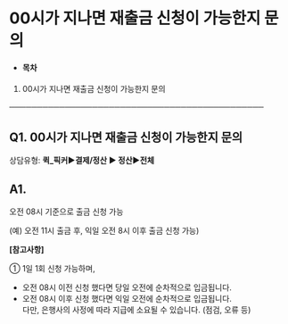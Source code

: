 # 00시가 지나면 재출금 신청이 가능한지 문의

* #### **목차**

1. 00시가 지나면 재출금 신청이 가능한지 문의

──────────────────────────────────────────────

**Q1. 00시가 지나면 재출금 신청이 가능한지 문의**
--------------------------------

상담유형: **퀵\_픽커▶결제/정산 ▶ 정산▶전체**

**A1.**
-------

오전 08시 기준으로 출금 신청 가능

(예) 오전 11시 출금 후, 익일 오전 8시 이후 출금 신청 가능)

**[참고사항]**

① 1일 1회 신청 가능하며,   
- 오전 08시 이전 신청 했다면 당일 오전에 순차적으로 입금됩니다.   
- 오전 08시 이후 신청 했다면 익일 오전에 순차적으로 입금됩니다.   
다만, 은행사의 사정에 따라 지급에 소요될 수 있습니다. (점검, 오류 등)